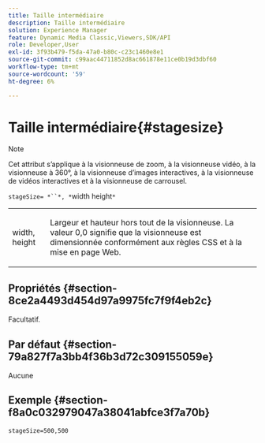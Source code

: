 ```yaml
---
title: Taille intermédiaire
description: Taille intermédiaire
solution: Experience Manager
feature: Dynamic Media Classic,Viewers,SDK/API
role: Developer,User
exl-id: 3f93b479-f5da-47a0-b80c-c23c1460e8e1
source-git-commit: c99aac44711852d8ac661878e11ce0b19d3dbf60
workflow-type: tm+mt
source-wordcount: '59'
ht-degree: 6%

---
```


# Taille intermédiaire{#stagesize}

>[!NOTE]
>
>Cet attribut s’applique à la visionneuse de zoom, à la visionneuse vidéo, à la visionneuse à 360°, à la visionneuse d’images interactives, à la visionneuse de vidéos interactives et à la visionneuse de carrousel.

`stageSize= *``*, *`width height`*`

<table id="table_0070E5402099428DBEA2A900CADB2BAA"> 
 <tbody> 
  <tr> 
   <td colname="col1"> <p><span class="codeph"><span class="varname"> width</span>,<span class="varname"> height</span></span> </p> </td> 
   <td colname="col2"> <p> Largeur et hauteur hors tout de la visionneuse. La valeur 0,0 <span class="codeph"></span> signifie que la visionneuse est dimensionnée conformément aux règles CSS et à la mise en page Web. </p> </td> 
  </tr> 
 </tbody> 
</table>

## Propriétés {#section-8ce2a4493d454d97a9975fc7f9f4eb2c}

Facultatif.

## Par défaut {#section-79a827f7a3bb4f36b3d72c309155059e}

Aucune

## Exemple {#section-f8a0c032979047a38041abfce3f7a70b}

`stageSize=500,500`
